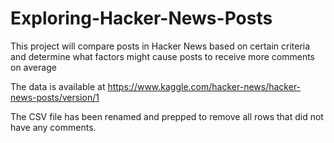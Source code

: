 # Exploring-Hacker-News-Posts
 This project will compare posts in Hacker News based on certain criteria and determine what factors might cause posts to receive more comments on average
 
 The data is available at https://www.kaggle.com/hacker-news/hacker-news-posts/version/1
 
 The CSV file has been renamed and prepped to remove all rows that did not have any comments. 
